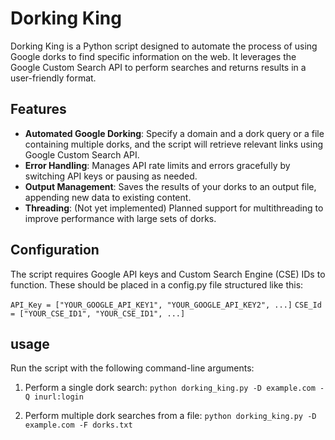 # Dorking King

Dorking King is a Python script designed to automate the process of using Google dorks to find specific information on the web. It leverages the Google Custom Search API to perform searches and returns results in a user-friendly format.

## Features

- **Automated Google Dorking**: Specify a domain and a dork query or a file containing multiple dorks, and the script will retrieve relevant links using Google Custom Search API.
- **Error Handling**: Manages API rate limits and errors gracefully by switching API keys or pausing as needed.
- **Output Management**: Saves the results of your dorks to an output file, appending new data to existing content.
- **Threading**: (Not yet implemented) Planned support for multithreading to improve performance with large sets of dorks.

## Configuration
The script requires Google API keys and Custom Search Engine (CSE) IDs to function. These should be placed in a config.py file structured like this:

```API_Key = ["YOUR_GOOGLE_API_KEY1", "YOUR_GOOGLE_API_KEY2", ...]```
```CSE_Id = ["YOUR_CSE_ID1", "YOUR_CSE_ID1", ...]```

## usage
Run the script with the following command-line arguments:

1. Perform a single dork search:
```python dorking_king.py -D example.com -Q inurl:login```

2. Perform multiple dork searches from a file:
```python dorking_king.py -D example.com -F dorks.txt```